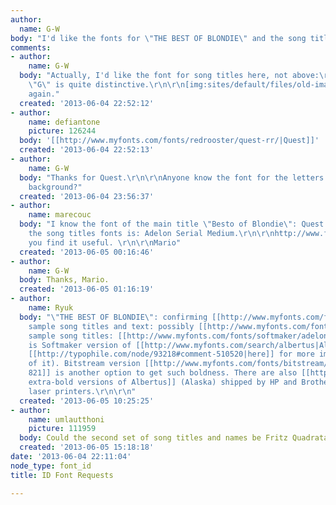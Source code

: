 ```yaml
---
author:
  name: G-W
body: "I'd like the fonts for \"THE BEST OF BLONDIE\" and the song titles.\r\n\r\nThanks.\r\n\r\n[img:sites/default/files/old-images/Blondie_4562.jpg]"
comments:
- author:
    name: G-W
  body: "Actually, I'd like the font for song titles here, not above:\r\n\r\n[img:sites/default/files/old-images/Blondie2_5133.jpg]\r\n\r\nThe
    \"G\" is quite distinctive.\r\n\r\n[img:sites/default/files/old-images/Blondie3_4809.jpg]\r\n\r\nThanks
    again."
  created: '2013-06-04 22:52:12'
- author:
    name: defiantone
    picture: 126244
  body: '[[http://www.myfonts.com/fonts/redrooster/quest-rr/|Quest]]'
  created: '2013-06-04 22:52:13'
- author:
    name: G-W
  body: "Thanks for Quest.\r\n\r\nAnyone know the font for the letters on the blue
    background?"
  created: '2013-06-04 23:56:37'
- author:
    name: marecouc
  body: "I know the font of the main title \"Besto of Blondie\": Quest RR Bold \r\n\r\nhttp://www.myfonts.com/fonts/redrooster/quest-rr/bold/\r\n\r\nand
    the song titles fonts is: Adelon Serial Medium.\r\n\r\nhttp://www.fonts101.com/previews/897/AdelonSerialMedium_font_preview_43584_2.png\r\n\r\nHope
    you find it useful. \r\n\r\nMario"
  created: '2013-06-05 00:16:46'
- author:
    name: G-W
  body: Thanks, Mario.
  created: '2013-06-05 01:16:19'
- author:
    name: Ryuk
  body: "\"THE BEST OF BLONDIE\": confirming [[http://www.myfonts.com/fonts/redrooster/quest-rr/|Quest]]\r\nFirst
    sample song titles and text: possibly [[http://www.myfonts.com/fonts/linotype/optima|Optima]]\r\nSecond
    sample song titles: [[http://www.myfonts.com/fonts/softmaker/adelon-serial|Adelon]]
    is Softmaker version of [[http://www.myfonts.com/search/albertus|Albertus]] (see
    [[http://typophile.com/node/93218#comment-510520|here]] for more implementors
    of it). Bitstream version [[http://www.myfonts.com/fonts/bitstream/flareserif-821|Flareserif
    821]] is another option to get such boldness. There are also [[http://typophile.com/node/27712|some
    extra-bold versions of Albertus]] (Alaska) shipped by HP and Brother with their
    laser printers.\r\n\r\n"
  created: '2013-06-05 10:25:25'
- author:
    name: umlautthoni
    picture: 111959
  body: Could the second set of song titles and names be Fritz Quadrata?
  created: '2013-06-05 15:18:18'
date: '2013-06-04 22:11:04'
node_type: font_id
title: ID Font Requests

---
```

